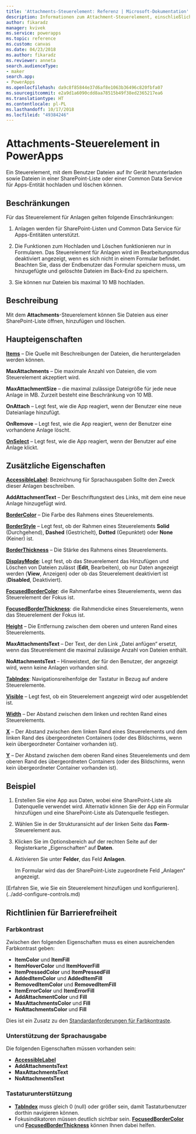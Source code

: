 ```yaml
---
title: 'Attachments-Steuerelement: Referenz | Microsoft-Dokumentation'
description: Informationen zum Attachment-Steuerelement, einschließlich Eigenschaften und Beispielen
author: fikaradz
manager: kvivek
ms.service: powerapps
ms.topic: reference
ms.custom: canvas
ms.date: 04/23/2018
ms.author: fikaradz
ms.reviewer: anneta
search.audienceType:
- maker
search.app:
- PowerApps
ms.openlocfilehash: da9c8f85844e37d6af8e1063b36496c820fbfa07
ms.sourcegitcommit: e2a9d1a6090cdd8aa78515b49f38ed2365217ea6
ms.translationtype: HT
ms.contentlocale: pl-PL
ms.lasthandoff: 10/17/2018
ms.locfileid: "49384246"
---
```

# <a name="attachments-control-in-powerapps"></a>Attachments-Steuerelement in PowerApps
Ein Steuerelement, mit dem Benutzer Dateien auf Ihr Gerät herunterladen sowie Dateien in einer SharePoint-Liste oder einer Common Data Service für Apps-Entität hochladen und löschen können.

## <a name="limitations"></a>Beschränkungen
Für das Steuerelement für Anlagen gelten folgende Einschränkungen:
1. Anlagen werden für SharePoint-Listen und Common Data Service für Apps-Entitäten unterstützt.

1. Die Funktionen zum Hochladen und Löschen funktionieren nur in Formularen.  Das Steuerelement für Anlagen wird im Bearbeitungsmodus deaktiviert angezeigt, wenn es sich nicht in einem Formular befindet. Beachten Sie, dass der Endbenutzer das Formular speichern muss, um hinzugefügte und gelöschte Dateien im Back-End zu speichern.

1. Sie können nur Dateien bis maximal 10 MB hochladen.  

## <a name="description"></a>Beschreibung
Mit dem **Attachments**-Steuerelement können Sie Dateien aus einer SharePoint-Liste öffnen, hinzufügen und löschen.

## <a name="key-properties"></a>Haupteigenschaften
**[Items](properties-core.md)** – Die Quelle mit Beschreibungen der Dateien, die heruntergeladen werden können.

**MaxAttachments** – Die maximale Anzahl von Dateien, die vom Steuerelement akzeptiert wird.

**MaxAttachmentSize** – die maximal zulässige Dateigröße für jede neue Anlage in MB.  Zurzeit besteht eine Beschränkung von 10 MB.

**OnAttach** – Legt fest, wie die App reagiert, wenn der Benutzer eine neue Dateianlage hinzufügt.

**OnRemove** – Legt fest, wie die App reagiert, wenn der Benutzer eine vorhandene Anlage löscht.

**[OnSelect](properties-core.md)** – Legt fest, wie die App reagiert, wenn der Benutzer auf eine Anlage klickt.

## <a name="additional-properties"></a>Zusätzliche Eigenschaften
**[AccessibleLabel](properties-accessibility.md)**: Bezeichnung für Sprachausgaben Sollte den Zweck dieser Anlagen beschreiben.

**AddAttachmentText** – Der Beschriftungstext des Links, mit dem eine neue Anlage hinzugefügt wird.

**[BorderColor](properties-color-border.md)** – Die Farbe des Rahmens eines Steuerelements.

**[BorderStyle](properties-color-border.md)** – Legt fest, ob der Rahmen eines Steuerelements **Solid** (Durchgehend), **Dashed** (Gestrichelt), **Dotted** (Gepunktet) oder **None** (Keiner) ist.

**[BorderThickness](properties-color-border.md)** – Die Stärke des Rahmens eines Steuerelements.

**[DisplayMode](properties-core.md)**: Legt fest, ob das Steuerelement das Hinzufügen und Löschen von Dateien zulässt (**Edit**, Bearbeiten), ob nur Daten angezeigt werden (**View**, Anzeigen) oder ob das Steuerelement deaktiviert ist (**Disabled**, Deaktiviert).

**[FocusedBorderColor](properties-color-border.md)**: die Rahmenfarbe eines Steuerelements, wenn das Steuerelement der Fokus ist.

**[FocusedBorderThickness](properties-color-border.md)**: die Rahmendicke eines Steuerelements, wenn das Steuerelement der Fokus ist.

**[Height](properties-size-location.md)** – Die Entfernung zwischen dem oberen und unteren Rand eines Steuerelements.

**MaxAttachmentsText** – Der Text, der den Link „Datei anfügen“ ersetzt, wenn das Steuerelement die maximal zulässige Anzahl von Dateien enthält.

**NoAttachmentsText** – Hinweistext, der für den Benutzer, der angezeigt wird, wenn keine Anlagen vorhanden sind.

**[TabIndex](properties-accessibility.md)**: Navigationsreihenfolge der Tastatur in Bezug auf andere Steuerelemente.

**[Visible](properties-core.md)** – Legt fest, ob ein Steuerelement angezeigt wird oder ausgeblendet ist.

**[Width](properties-size-location.md)** – Der Abstand zwischen dem linken und rechten Rand eines Steuerelements.

**[X](properties-size-location.md)** – Der Abstand zwischen dem linken Rand eines Steuerelements und dem linken Rand des übergeordneten Containers (oder des Bildschirms, wenn kein übergeordneter Container vorhanden ist).

**[Y](properties-size-location.md)** – Der Abstand zwischen dem oberen Rand eines Steuerelements und dem oberen Rand des übergeordneten Containers (oder des Bildschirms, wenn kein übergeordneter Container vorhanden ist).


## <a name="example"></a>Beispiel
1. Erstellen Sie eine App aus Daten, wobei eine SharePoint-Liste als Datenquelle verwendet wird. Alternativ können Sie der App ein Formular hinzufügen und eine SharePoint-Liste als Datenquelle festlegen.

2. Wählen Sie in der Strukturansicht auf der linken Seite das **Form**-Steuerelement aus.

3. Klicken Sie im Optionsbereich auf der rechten Seite auf der Registerkarte „Eigenschaften“ auf **Daten**.

4. Aktivieren Sie unter **Felder**, das Feld **Anlagen**.

    Im Formular wird das der SharePoint-Liste zugeordnete Feld „Anlagen“ angezeigt.

[Erfahren Sie, wie Sie ein Steuerelement hinzufügen und konfigurieren].(../add-configure-controls.md)


## <a name="accessibility-guidelines"></a>Richtlinien für Barrierefreiheit
### <a name="color-contrast"></a>Farbkontrast
Zwischen den folgenden Eigenschaften muss es einen ausreichenden Farbkontrast geben:
* **ItemColor** und **ItemFill**
* **ItemHoverColor** und **ItemHoverFill**
* **ItemPressedColor** und **ItemPressedFill**
* **AddedItemColor** und **AddedItemFill**
* **RemovedItemColor** und **RemovedItemFill**
* **ItemErrorColor** und **ItemErrorFill**
* **AddAttachmentColor** und **Fill**
* **MaxAttachmentsColor** und **Fill**
* **NoAttachmentsColor** und **Fill**

Dies ist ein Zusatz zu den [Standardanforderungen für Farbkontraste](../accessible-apps-color.md).

### <a name="screen-reader-support"></a>Unterstützung der Sprachausgabe
Die folgenden Eigenschaften müssen vorhanden sein:
* **[AccessibleLabel](properties-accessibility.md)**
* **AddAttachmentsText**
* **MaxAttachmentsText**
* **NoAttachmentsText**

### <a name="keyboard-support"></a>Tastaturunterstützung
* **[TabIndex](properties-accessibility.md)** muss gleich 0 (null) oder größer sein, damit Tastaturbenutzer dorthin navigieren können.
* Fokusindikatoren müssen deutlich sichtbar sein. **[FocusedBorderColor](properties-color-border.md)** und **[FocusedBorderThickness](properties-color-border.md)** können Ihnen dabei helfen.
